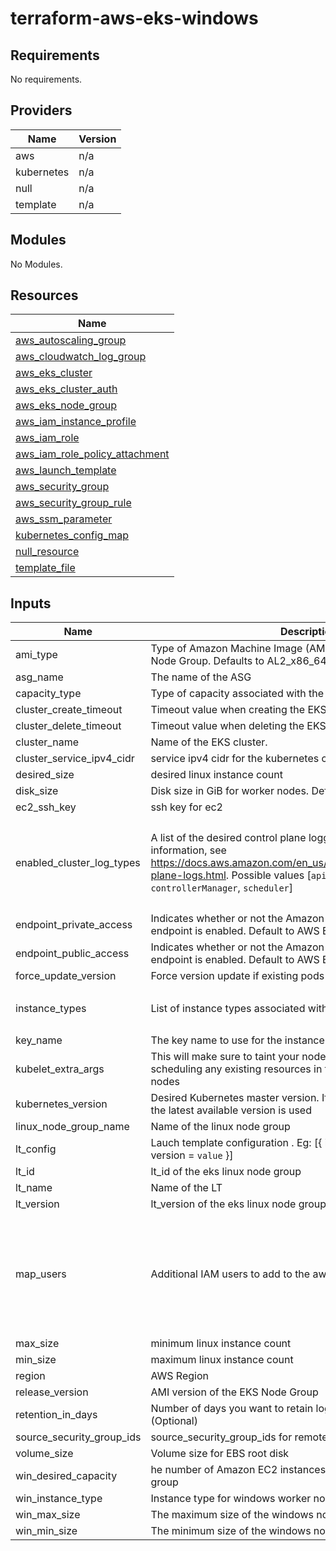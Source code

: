 # terraform-aws-eks-windows
## Requirements

No requirements.

## Providers

| Name | Version |
|------|---------|
| aws | n/a |
| kubernetes | n/a |
| null | n/a |
| template | n/a |

## Modules

No Modules.

## Resources

| Name |
|------|
| [aws_autoscaling_group](https://registry.terraform.io/providers/hashicorp/aws/latest/docs/resources/autoscaling_group) |
| [aws_cloudwatch_log_group](https://registry.terraform.io/providers/hashicorp/aws/latest/docs/resources/cloudwatch_log_group) |
| [aws_eks_cluster](https://registry.terraform.io/providers/hashicorp/aws/latest/docs/resources/eks_cluster) |
| [aws_eks_cluster_auth](https://registry.terraform.io/providers/hashicorp/aws/latest/docs/data-sources/eks_cluster_auth) |
| [aws_eks_node_group](https://registry.terraform.io/providers/hashicorp/aws/latest/docs/resources/eks_node_group) |
| [aws_iam_instance_profile](https://registry.terraform.io/providers/hashicorp/aws/latest/docs/resources/iam_instance_profile) |
| [aws_iam_role](https://registry.terraform.io/providers/hashicorp/aws/latest/docs/resources/iam_role) |
| [aws_iam_role_policy_attachment](https://registry.terraform.io/providers/hashicorp/aws/latest/docs/resources/iam_role_policy_attachment) |
| [aws_launch_template](https://registry.terraform.io/providers/hashicorp/aws/latest/docs/resources/launch_template) |
| [aws_security_group](https://registry.terraform.io/providers/hashicorp/aws/latest/docs/resources/security_group) |
| [aws_security_group_rule](https://registry.terraform.io/providers/hashicorp/aws/latest/docs/resources/security_group_rule) |
| [aws_ssm_parameter](https://registry.terraform.io/providers/hashicorp/aws/latest/docs/data-sources/ssm_parameter) |
| [kubernetes_config_map](https://registry.terraform.io/providers/hashicorp/kubernetes/latest/docs/resources/config_map) |
| [null_resource](https://registry.terraform.io/providers/hashicorp/null/latest/docs/resources/resource) |
| [template_file](https://registry.terraform.io/providers/hashicorp/template/latest/docs/data-sources/file) |

## Inputs

| Name | Description | Type | Default | Required |
|------|-------------|------|---------|:--------:|
| ami\_type | Type of Amazon Machine Image (AMI) associated with the EKS Node Group. Defaults to AL2\_x86\_64 | `string` | `null` | no |
| asg\_name | The name of the ASG | `string` | `"DEMO"` | no |
| capacity\_type | Type of capacity associated with the EKS Node Group | `string` | `null` | no |
| cluster\_create\_timeout | Timeout value when creating the EKS cluster. | `string` | `"30m"` | no |
| cluster\_delete\_timeout | Timeout value when deleting the EKS cluster. | `string` | `"15m"` | no |
| cluster\_name | Name of the EKS cluster. | `string` | `"demo"` | no |
| cluster\_service\_ipv4\_cidr | service ipv4 cidr for the kubernetes cluster | `string` | `null` | no |
| desired\_size | desired linux instance count | `number` | `1` | no |
| disk\_size | Disk size in GiB for worker nodes. Defaults to 20 | `number` | `30` | no |
| ec2\_ssh\_key | ssh key for ec2 | `any` | `null` | no |
| enabled\_cluster\_log\_types | A list of the desired control plane logging to enable. For more information, see https://docs.aws.amazon.com/en_us/eks/latest/userguide/control-plane-logs.html. Possible values [`api`, `audit`, `authenticator`, `controllerManager`, `scheduler`] | `list(string)` | <pre>[<br>  "api",<br>  "audit",<br>  "authenticator",<br>  "controllerManager",<br>  "scheduler"<br>]</pre> | no |
| endpoint\_private\_access | Indicates whether or not the Amazon EKS private API server endpoint is enabled. Default to AWS EKS resource and it is false | `bool` | `true` | no |
| endpoint\_public\_access | Indicates whether or not the Amazon EKS public API server endpoint is enabled. Default to AWS EKS resource and it is true | `bool` | `true` | no |
| force\_update\_version | Force version update if existing pods are unable to be drained | `bool` | `false` | no |
| instance\_types | List of instance types associated with the EKS Node Group | `list(any)` | <pre>[<br>  "t3.medium"<br>]</pre> | no |
| key\_name | The key name to use for the instance | `string` | `"eks_test-demo_shyam"` | no |
| kubelet\_extra\_args | This will make sure to taint your nodes at the boot time to avoid scheduling any existing resources in the new Windows worker nodes | `string` | `"--register-with-taints='os=windows:NoSchedule'"` | no |
| kubernetes\_version | Desired Kubernetes master version. If you do not specify a value, the latest available version is used | `string` | `"1.19"` | no |
| linux\_node\_group\_name | Name of the linux node group | `string` | `"DEMO"` | no |
| lt\_config | Lauch template configuration . Eg: [{ id = `value` , name = `value` , version = `value` }] | `list(map(string))` | `[]` | no |
| lt\_id | lt\_id of the eks linux node group | `string` | `null` | no |
| lt\_name | Name of the LT | `string` | `"DEMO"` | no |
| lt\_version | lt\_version of the eks linux node group | `string` | `null` | no |
| map\_users | Additional IAM users to add to the aws-auth configmap. | <pre>list(object({<br>    userarn  = string<br>    username = string<br>    groups   = list(string)<br>  }))</pre> | <pre>[<br>  {<br>    "groups": [<br>      "system:masters"<br>    ],<br>    "userarn": "arn:aws:iam::66666666666:user/user1",<br>    "username": "user1"<br>  }<br>]</pre> | no |
| max\_size | minimum linux instance count | `number` | `2` | no |
| min\_size | maximum linux instance count | `number` | `1` | no |
| region | AWS Region | `string` | `"ap-south-1"` | no |
| release\_version | AMI version of the EKS Node Group | `string` | `null` | no |
| retention\_in\_days | Number of days you want to retain log events in the log group.(Optional) | `string` | `"30"` | no |
| source\_security\_group\_ids | source\_security\_group\_ids for remote access | `list` | `[]` | no |
| volume\_size | Volume size for EBS root disk | `string` | `"60"` | no |
| win\_desired\_capacity | he number of Amazon EC2 instances that should be running in the group | `number` | `1` | no |
| win\_instance\_type | Instance type for windows worker nodes | `string` | `"t3.medium"` | no |
| win\_max\_size | The maximum size of the windows node Auto Scaling Group | `number` | `2` | no |
| win\_min\_size | The minimum size of the windows node Auto Scaling Group | `number` | `1` | no |
